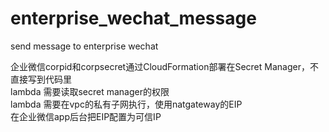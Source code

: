 # enterprise_wechat_message
send message to enterprise wechat

企业微信corpid和corpsecret通过CloudFormation部署在Secret Manager，不直接写到代码里  
lambda 需要读取secret manager的权限  
lambda 需要在vpc的私有子网执行，使用natgateway的EIP  
在企业微信app后台把EIP配置为可信IP  
